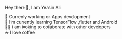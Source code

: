 Hey there 👋, I am Yeasin Ali

🎯 Currenty working on Apps development <br />
🌱 I’m currently learning TensorFlow ,flutter and Android <br />
👯‍♂️ I am looking to collaborate with other developers <br />
☕ I love coffee
<!--
**yeasinalicse/yeasinalicse** is a ✨ _special_ ✨ repository because its `README.md` (this file) appears on your GitHub profile.

Here are some ideas to get you started:

- 🔭 I’m currently working on ...
- 🌱 I’m currently learning ...
- 👯 I’m looking to collaborate on ...
- 🤔 I’m looking for help with ...
- 💬 Ask me about ...
- 📫 How to reach me: ...
- 😄 Pronouns: ...
- ⚡ Fun fact: ...
-->
